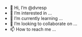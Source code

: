 - 👋 Hi, I’m @dvresp
- 👀 I’m interested in ...
- 🌱 I’m currently learning ...
- 💞️ I’m looking to collaborate on ...
- 📫 How to reach me ...

<!---
dvresp/dvresp is a ✨ special ✨ repository because its `README.md` (this file) appears on your GitHub profile.
You can click the Preview link to take a look at your changes.
--->
